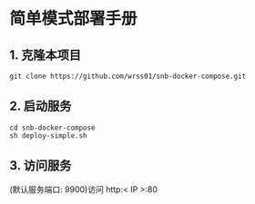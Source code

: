 
# 简单模式部署手册


## 1. 克隆本项目
```shell 
git clone https://github.com/wrss01/snb-docker-compose.git
```

## 2. 启动服务
```shell
cd snb-docker-compose
sh deploy-simple.sh
```

## 3. 访问服务 
(默认服务端口: 9900)访问 http:\< IP \>:80
